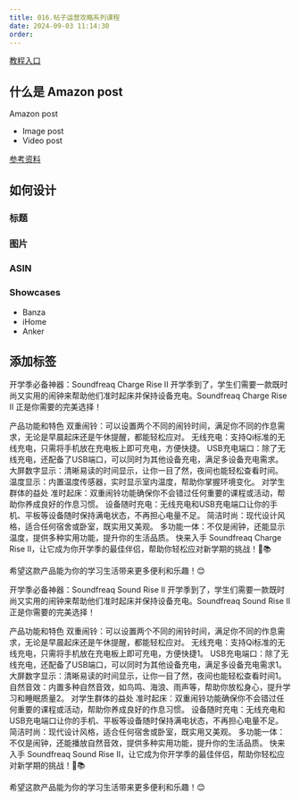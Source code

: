 ```yaml
---
title: 016.帖子运营攻略系列课程
date: 2024-09-03 11:14:30
order: 
---
```

[教程入口](https://learningconsole.amazonadvertising.com/student/path/9605)

## 什么是 Amazon post

Amazon post

- Image post
- Video post

[参考资料](https://www.sourceapproach.com/amazon-posts/)

## 如何设计

### 标题

### 图片

### ASIN

### Showcases

- Banza
- iHome
- Anker

## 添加标签

开学季必备神器：Soundfreaq Charge Rise II
开学季到了，学生们需要一款既时尚又实用的闹钟来帮助他们准时起床并保持设备充电。Soundfreaq Charge Rise II 正是你需要的完美选择！

产品功能和特色
双重闹铃：可以设置两个不同的闹铃时间，满足你不同的作息需求，无论是早晨起床还是午休提醒，都能轻松应对。
无线充电：支持Qi标准的无线充电，只需将手机放在充电板上即可充电，方便快捷。
USB充电端口：除了无线充电，还配备了USB端口，可以同时为其他设备充电，满足多设备充电需求。
大屏数字显示：清晰易读的时间显示，让你一目了然，夜间也能轻松查看时间。
温度显示：内置温度传感器，实时显示室内温度，帮助你掌握环境变化。
对学生群体的益处
准时起床：双重闹铃功能确保你不会错过任何重要的课程或活动，帮助你养成良好的作息习惯。
设备随时充电：无线充电和USB充电端口让你的手机、平板等设备随时保持满电状态，不再担心电量不足。
简洁时尚：现代设计风格，适合任何宿舍或卧室，既实用又美观。
多功能一体：不仅是闹钟，还能显示温度，提供多种实用功能，提升你的生活品质。
快来入手 Soundfreaq Charge Rise II，让它成为你开学季的最佳伴侣，帮助你轻松应对新学期的挑战！🎒📚

希望这款产品能为你的学习生活带来更多便利和乐趣！😊

开学季必备神器：Soundfreaq Sound Rise II
开学季到了，学生们需要一款既时尚又实用的闹钟来帮助他们准时起床并保持设备充电。Soundfreaq Sound Rise II 正是你需要的完美选择！

产品功能和特色
双重闹铃：可以设置两个不同的闹铃时间，满足你不同的作息需求，无论是早晨起床还是午休提醒，都能轻松应对。
无线充电：支持Qi标准的无线充电，只需将手机放在充电板上即可充电，方便快捷1。
USB充电端口：除了无线充电，还配备了USB端口，可以同时为其他设备充电，满足多设备充电需求1。
大屏数字显示：清晰易读的时间显示，让你一目了然，夜间也能轻松查看时间1。
自然音效：内置多种自然音效，如鸟鸣、海浪、雨声等，帮助你放松身心，提升学习和睡眠质量2。
对学生群体的益处
准时起床：双重闹铃功能确保你不会错过任何重要的课程或活动，帮助你养成良好的作息习惯。
设备随时充电：无线充电和USB充电端口让你的手机、平板等设备随时保持满电状态，不再担心电量不足。
简洁时尚：现代设计风格，适合任何宿舍或卧室，既实用又美观。
多功能一体：不仅是闹钟，还能播放自然音效，提供多种实用功能，提升你的生活品质。
快来入手 Soundfreaq Sound Rise II，让它成为你开学季的最佳伴侣，帮助你轻松应对新学期的挑战！🎒📚

希望这款产品能为你的学习生活带来更多便利和乐趣！😊
